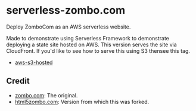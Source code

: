 # serverless-zombo.com

Deploy ZomboCom as an AWS serverless website.

Made to demonstrate using Serverless Framework to demonstrate deploying a state site hosted on AWS.  This version serves the site via CloudFront.  If you'd like to see how to serve this using S3 thensee this tag.

* [aws-s3-hosted](https://github.com/tmclaugh/serverless-zombo.com/tree/aws-s3-hosted)

## Credit
* [zombo.com](http://zombo.com): The original.
* [html5zombo.com](http://www.html5zombo.com/): Version from which this was forked.

